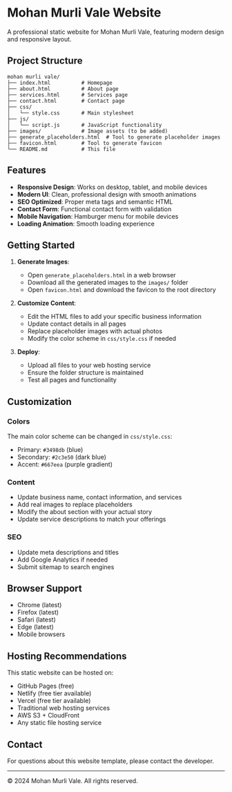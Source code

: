 # Mohan Murli Vale Website

A professional static website for Mohan Murli Vale, featuring modern design and responsive layout.

## Project Structure

```
mohan murli vale/
├── index.html          # Homepage
├── about.html          # About page
├── services.html       # Services page
├── contact.html        # Contact page
├── css/
│   └── style.css       # Main stylesheet
├── js/
│   └── script.js       # JavaScript functionality
├── images/             # Image assets (to be added)
├── generate_placeholders.html  # Tool to generate placeholder images
├── favicon.html        # Tool to generate favicon
└── README.md           # This file
```

## Features

- **Responsive Design**: Works on desktop, tablet, and mobile devices
- **Modern UI**: Clean, professional design with smooth animations
- **SEO Optimized**: Proper meta tags and semantic HTML
- **Contact Form**: Functional contact form with validation
- **Mobile Navigation**: Hamburger menu for mobile devices
- **Loading Animation**: Smooth loading experience

## Getting Started

1. **Generate Images**: 
   - Open `generate_placeholders.html` in a web browser
   - Download all the generated images to the `images/` folder
   - Open `favicon.html` and download the favicon to the root directory

2. **Customize Content**:
   - Edit the HTML files to add your specific business information
   - Update contact details in all pages
   - Replace placeholder images with actual photos
   - Modify the color scheme in `css/style.css` if needed

3. **Deploy**:
   - Upload all files to your web hosting service
   - Ensure the folder structure is maintained
   - Test all pages and functionality

## Customization

### Colors
The main color scheme can be changed in `css/style.css`:
- Primary: `#3498db` (blue)
- Secondary: `#2c3e50` (dark blue)
- Accent: `#667eea` (purple gradient)

### Content
- Update business name, contact information, and services
- Add real images to replace placeholders
- Modify the about section with your actual story
- Update service descriptions to match your offerings

### SEO
- Update meta descriptions and titles
- Add Google Analytics if needed
- Submit sitemap to search engines

## Browser Support

- Chrome (latest)
- Firefox (latest)
- Safari (latest)
- Edge (latest)
- Mobile browsers

## Hosting Recommendations

This static website can be hosted on:
- GitHub Pages (free)
- Netlify (free tier available)
- Vercel (free tier available)
- Traditional web hosting services
- AWS S3 + CloudFront
- Any static file hosting service

## Contact

For questions about this website template, please contact the developer.

---

© 2024 Mohan Murli Vale. All rights reserved.
